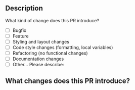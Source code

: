 ## Description

What kind of change does this PR introduce?

<!-- Please check the relevant boxes by placing an "x" inside -->

- [ ] Bugfix
- [ ] Feature
- [ ] Styling and layout changes
- [ ] Code style changes (formatting, local variables)
- [ ] Refactoring (no functional changes)
- [ ] Documentation changes
- [ ] Other... Please describe:

## What changes does this PR introduce?

<!-- Please describe the current behavior and expected new behavior, or link to the relevant issue # -->